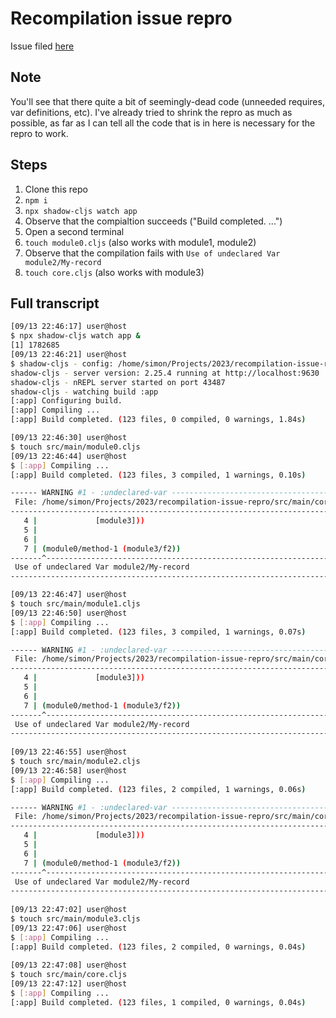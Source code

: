 # Recompilation issue repro

Issue filed [here]([url](https://github.com/thheller/shadow-cljs/issues/1149))

## Note
You'll see that there quite a bit of seemingly-dead code (unneeded requires, var definitions, etc).
I've already tried to shrink the repro as much as possible, as far as I can tell all the code that is in here is necessary for the repro to work.

## Steps

1. Clone this repo
2. `npm i`
3. `npx shadow-cljs watch app`
4. Observe that the compialtion succeeds ("Build completed. ...")
5. Open a second terminal
6. `touch module0.cljs` (also works with module1, module2)
7. Observe that the compilation fails with `Use of undeclared Var module2/My-record`
8. `touch core.cljs` (also works with module3)

## Full transcript

```bash
[09/13 22:46:17] user@host
$ npx shadow-cljs watch app &              
[1] 1782685
[09/13 22:46:21] user@host
$ shadow-cljs - config: /home/simon/Projects/2023/recompilation-issue-repro/shadow-cljs.edn
shadow-cljs - server version: 2.25.4 running at http://localhost:9630
shadow-cljs - nREPL server started on port 43487
shadow-cljs - watching build :app
[:app] Configuring build.
[:app] Compiling ...
[:app] Build completed. (123 files, 0 compiled, 0 warnings, 1.84s)

[09/13 22:46:30] user@host
$ touch src/main/module0.cljs 
[09/13 22:46:44] user@host
$ [:app] Compiling ...
[:app] Build completed. (123 files, 3 compiled, 1 warnings, 0.10s)

------ WARNING #1 - :undeclared-var --------------------------------------------
 File: /home/simon/Projects/2023/recompilation-issue-repro/src/main/core.cljs:7:1
--------------------------------------------------------------------------------
   4 |             [module3]))
   5 | 
   6 | 
   7 | (module0/method-1 (module3/f2))
-------^------------------------------------------------------------------------
 Use of undeclared Var module2/My-record
--------------------------------------------------------------------------------

[09/13 22:46:47] user@host
$ touch src/main/module1.cljs 
[09/13 22:46:50] user@host
$ [:app] Compiling ...
[:app] Build completed. (123 files, 3 compiled, 1 warnings, 0.07s)

------ WARNING #1 - :undeclared-var --------------------------------------------
 File: /home/simon/Projects/2023/recompilation-issue-repro/src/main/core.cljs:7:1
--------------------------------------------------------------------------------
   4 |             [module3]))
   5 | 
   6 | 
   7 | (module0/method-1 (module3/f2))
-------^------------------------------------------------------------------------
 Use of undeclared Var module2/My-record
--------------------------------------------------------------------------------
                           
[09/13 22:46:55] user@host
$ touch src/main/module2.cljs 
[09/13 22:46:58] user@host
$ [:app] Compiling ...
[:app] Build completed. (123 files, 2 compiled, 1 warnings, 0.06s)

------ WARNING #1 - :undeclared-var --------------------------------------------
 File: /home/simon/Projects/2023/recompilation-issue-repro/src/main/core.cljs:7:1
--------------------------------------------------------------------------------
   4 |             [module3]))
   5 | 
   6 | 
   7 | (module0/method-1 (module3/f2))
-------^------------------------------------------------------------------------
 Use of undeclared Var module2/My-record
--------------------------------------------------------------------------------
                           
[09/13 22:47:02] user@host
$ touch src/main/module3.cljs
[09/13 22:47:06] user@host
$ [:app] Compiling ...
[:app] Build completed. (123 files, 2 compiled, 0 warnings, 0.04s)
                           
[09/13 22:47:08] user@host
$ touch src/main/core.cljs   
[09/13 22:47:12] user@host
$ [:app] Compiling ...
[:app] Build completed. (123 files, 1 compiled, 0 warnings, 0.04s)
```
